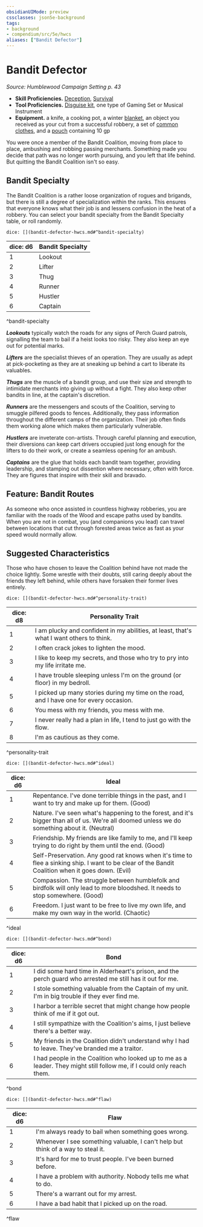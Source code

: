 ```yaml
---
obsidianUIMode: preview
cssclasses: json5e-background
tags:
- background
- compendium/src/5e/hwcs
aliases: ["Bandit Defector"]
---
```

# Bandit Defector
*Source: Humblewood Campaign Setting p. 43*  

- **Skill Proficiencies.** [Deception](Mechanics/Rules/skills.md#Deception), [Survival](Mechanics/Rules/skills.md#Survival)  
- **Tool Proficiencies.** [Disguise kit](Mechanics/items/disguise-kit.md), one type of Gaming Set or Musical Instrument  
- **Equipment.** a knife, a cooking pot, a winter [blanket](Mechanics/items/blanket.md), an object you received as your cut from a successful robbery, a set of [common clothes](Mechanics/items/common-clothes.md), and a [pouch](Mechanics/items/pouch.md) containing 10 gp  

You were once a member of the Bandit Coalition, moving from place to place, ambushing and robbing passing merchants. Something made you decide that path was no longer worth pursuing, and you left that life behind. But quitting the Bandit Coalition isn't so easy.

## Bandit Specialty

The Bandit Coalition is a rather loose organization of rogues and brigands, but there is still a degree of specialization within the ranks. This ensures that everyone knows what their job is and lessens confusion in the heat of a robbery. You can select your bandit specialty from the Bandit Specialty table, or roll randomly.

`dice: [](bandit-defector-hwcs.md#^bandit-specialty)`

| dice: d6 | Bandit Specialty |
|----------|------------------|
| 1 | Lookout |
| 2 | Lifter |
| 3 | Thug |
| 4 | Runner |
| 5 | Hustler |
| 6 | Captain |
^bandit-specialty

***Lookouts*** typically watch the roads for any signs of Perch Guard patrols, signalling the team to bail if a heist looks too risky. They also keep an eye out for potential marks.

***Lifters*** are the specialist thieves of an operation. They are usually as adept at pick-pocketing as they are at sneaking up behind a cart to liberate its valuables.

***Thugs*** are the muscle of a bandit group, and use their size and strength to intimidate merchants into giving up without a fight. They also keep other bandits in line, at the captain's discretion.

***Runners*** are the messengers and scouts of the Coalition, serving to smuggle pilfered goods to fences. Additionally, they pass information throughout the different camps of the organization. Their job often finds them working alone which makes them particularly vulnerable.

***Hustlers*** are inveterate con-artists. Through careful planning and execution, their diversions can keep cart drivers occupied just long enough for the lifters to do their work, or create a seamless opening for an ambush.

***Captains*** are the glue that holds each bandit team together, providing leadership, and stamping out dissention where necessary, often with force. They are figures that inspire with their skill and bravado.

## Feature: Bandit Routes

As someone who once assisted in countless highway robberies, you are familiar with the roads of the Wood and escape paths used by bandits. When you are not in combat, you (and companions you lead) can travel between locations that cut through forested areas twice as fast as your speed would normally allow.

## Suggested Characteristics

Those who have chosen to leave the Coalition behind have not made the choice lightly. Some wrestle with their doubts, still caring deeply about the friends they left behind, while others have forsaken their former lives entirely.

`dice: [](bandit-defector-hwcs.md#^personality-trait)`

| dice: d8 | Personality Trait |
|----------|-------------------|
| 1 | I am plucky and confident in my abilities, at least, that's what I want others to think. |
| 2 | I often crack jokes to lighten the mood. |
| 3 | I like to keep my secrets, and those who try to pry into my life irritate me. |
| 4 | I have trouble sleeping unless I'm on the ground (or floor) in my bedroll. |
| 5 | I picked up many stories during my time on the road, and I have one for every occasion. |
| 6 | You mess with my friends, you mess with me. |
| 7 | I never really had a plan in life, I tend to just go with the flow. |
| 8 | I'm as cautious as they come. |
^personality-trait

`dice: [](bandit-defector-hwcs.md#^ideal)`

| dice: d6 | Ideal |
|----------|-------|
| 1 | Repentance. I've done terrible things in the past, and I want to try and make up for them. (Good) |
| 2 | Nature. I've seen what's happening to the forest, and it's bigger than all of us. We're all doomed unless we do something about it. (Neutral)  |
| 3 | Friendship. My friends are like family to me, and I'll keep trying to do right by them until the end. (Good) |
| 4 | Self-Preservation. Any good rat knows when it's time to flee a sinking ship. I want to be clear of the Bandit Coalition when it goes down. (Evil) |
| 5 | Compassion. The struggle between humblefolk and birdfolk will only lead to more bloodshed. It needs to stop somewhere. (Good) |
| 6 | Freedom. I just want to be free to live my own life, and make my own way in the world. (Chaotic) |
^ideal

`dice: [](bandit-defector-hwcs.md#^bond)`

| dice: d6 | Bond |
|----------|------|
| 1 | I did some hard time in Alderheart's prison, and the perch guard who arrested me still has it out for me. |
| 2 | I stole something valuable from the Captain of my unit. I'm in big trouble if they ever find me. |
| 3 | I harbor a terrible secret that might change how people think of me if it got out. |
| 4 | I still sympathize with the Coalition's aims, I just believe there's a better way. |
| 5 | My friends in the Coalition didn't understand why I had to leave. They've branded me a traitor. |
| 6 | I had people in the Coalition who looked up to me as a leader. They might still follow me, if I could only reach them. |
^bond

`dice: [](bandit-defector-hwcs.md#^flaw)`

| dice: d6 | Flaw |
|----------|------|
| 1 | I'm always ready to bail when something goes wrong. |
| 2 | Whenever I see something valuable, I can't help but think of a way to steal it. |
| 3 | It's hard for me to trust people. I've been burned before.  |
| 4 | I have a problem with authority. Nobody tells me what to do. |
| 5 | There's a warrant out for my arrest. |
| 6 | I have a bad habit that I picked up on the road. |
^flaw